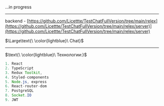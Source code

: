 ...in progress
____
backend - [https://github.com/Licettte/TestChatFullVersion/tree/main/relex](https://github.com/Licettte/TestChatFullVersion/tree/main/relex/server)](https://github.com/Licettte/TestChatFullVersion/tree/main/relex/server)


$\Large\text{\ \color{lightblue}\ Chat}$


____

$\text{\ \color{lightblue}\   Технологии:\}$  

```java
1. React
2. TypeScript
3. Redux Toolkit, 
4. Styled-components
5. Node.js, express
6. React-router-dom
7. PostgreSQL
8. Socket.IO
9. JWT
```

